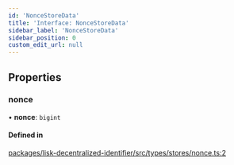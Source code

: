```yaml
---
id: 'NonceStoreData'
title: 'Interface: NonceStoreData'
sidebar_label: 'NonceStoreData'
sidebar_position: 0
custom_edit_url: null
---
```


## Properties

### nonce

• **nonce**: `bigint`

#### Defined in

[packages/lisk-decentralized-identifier/src/types/stores/nonce.ts:2](https://github.com/aldhosutra/lisk-did/blob/0afbaf5/packages/lisk-decentralized-identifier/src/types/stores/nonce.ts#L2)
